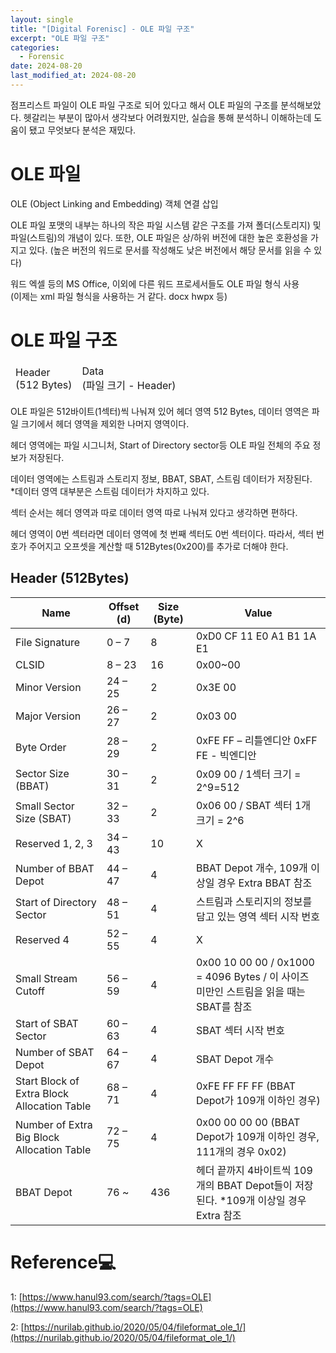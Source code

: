 ```yaml
---
layout: single
title: "[Digital Forenisc] - OLE 파일 구조"
excerpt: "OLE 파일 구조"
categories:
  - Forensic
date: 2024-08-20
last_modified_at: 2024-08-20
---
```


점프리스트 파일이 OLE 파일 구조로 되어 있다고 해서 OLE 파일의 구조를 분석해보았다. 헷갈리는 부분이 많아서 생각보다 어려웠지만, 실습을 통해 분석하니 이해하는데 도움이 됐고 무엇보다 분석은 재밌다. 

# OLE 파일

OLE (Object Linking and Embedding) 객체 연결 삽입<br>

OLE 파일 포맷의 내부는 하나의 작은 파일 시스템 같은 구조를 가져 폴더(스토리지) 및 파일(스트림)의 개념이 있다. 또한, OLE 파일은 상/하위 버전에 대한 높은 호환성을 가지고 있다. (높은 버전의 워드로 문서를 작성해도 낮은 버전에서 해당 문서를 읽을 수 있다)

워드 엑셀 등의 MS Office, 이외에 다른 워드 프로세서들도 OLE 파일 형식 사용<BR>
(이제는 xml 파일 형식을 사용하는 거 같다. docx hwpx 등)

# OLE 파일 구조

<table><thead>
  <tr>
    <td>Header<br>(512 Bytes)</td>
    <td>Data<br>(파일 크기 - Header)</td>
  </tr></thead>
</table>

OLE 파일은 512바이트(1섹터)씩 나눠져 있어 헤더 영역 512 Bytes, 데이터 영역은 파일 크기에서 헤더 영역을 제외한 나머지 영역이다.

헤더 영역에는 파일 시그니처, Start of Directory sector등 OLE 파일 전체의 주요 정보가 저장된다.

데이터 영역에는 스트림과 스토리지 정보, BBAT, SBAT, 스트림 데이터가 저장된다.<br> 
*데이터 영역 대부분은 스트림 데이터가 차지하고 있다. 

섹터 순서는 헤더 영역과 따로 데이터 영역 따로 나눠져 있다고 생각하면 편하다.

헤더 영역이 0번 섹터라면 데이터 영역에 첫 번째 섹터도 0번 섹터이다. 따라서, 섹터 번호가 주어지고 오프셋을 계산할 때 512Bytes(0x200)를 추가로 더해야 한다.

## Header (512Bytes)

|     Name                                             |     Offset   (d)    |     Size   (Byte)    |     Value                                                                                         |
|------------------------------------------------------|---------------------|----------------------|---------------------------------------------------------------------------------------------------|
|     File Signature                                   |     0 – 7           |     8                |     0xD0 CF   11 E0 A1 B1 1A E1                                                                   |
|     CLSID                                            |     8 – 23          |     16               |     0x00~00                                                                                       |
|     Minor   Version                                  |     24 – 25         |     2                |     0x3E 00                                                                                       |
|     Major   Version                                  |     26 – 27         |     2                |     0x03 00                                                                                       |
|     Byte   Order                                     |     28 – 29         |     2                |     0xFE FF –   리틀엔디안     0xFF FE -   빅엔디안                                               |
|     Sector   Size (BBAT)                             |     30 – 31         |     2                |     0x09 00 /   1섹터 크기 =   2^9=512                                                            |
|     Small   Sector Size (SBAT)                       |     32 – 33         |     2                |     0x06 00 /   SBAT 섹터 1개   크기 = 2^6                                                        |
|     Reserved 1, 2, 3                                 |     34 – 43         |     10               |     X                                                                                             |
|     Number of   BBAT Depot                           |     44 – 47         |     4                |     BBAT   Depot 개수,      109개 이상일 경우 Extra BBAT 참조                                     |
|     Start of Directory Sector                        |     48 – 51         |     4                |     스트림과 스토리지의 정보를 담고 있는   영역 섹터 시작 번호                                    |
|     Reserved 4                                       |     52 – 55         |     4                |     X                                                                                             |
|     Small   Stream Cutoff                            |     56 – 59         |     4                |     0x00 10   00 00 / 0x1000 = 4096 Bytes / 이   사이즈 미만인 스트림을 읽을 때는 SBAT를 참조     |
|     Start of   SBAT Sector                           |     60 – 63         |     4                |     SBAT 섹터 시작 번호                                                                           |
|     Number of   SBAT Depot                           |     64 – 67         |     4                |     SBAT   Depot 개수                                                                             |
|     Start   Block of Extra Block Allocation Table    |     68 – 71         |     4                |     0xFE FF   FF FF      (BBAT   Depot가 109개   이하인 경우)                                     |
|     Number of   Extra Big Block Allocation Table     |     72 – 75         |     4                |     0x00 00   00 00      (BBAT   Depot가 109개   이하인 경우, 111개의 경우 0x02)                  |
|     BBAT   Depot                                     |     76 ~            |     436              |     헤더 끝까지 4바이트씩 109개의 BBAT Depot들이   저장된다.     *109개 이상일 경우 Extra 참조    |

# Reference💻

1: [https://www.hanul93.com/search/?tags=OLE](https://www.hanul93.com/search/?tags=OLE)

2: [https://nurilab.github.io/2020/05/04/fileformat_ole_1/](https://nurilab.github.io/2020/05/04/fileformat_ole_1/)
